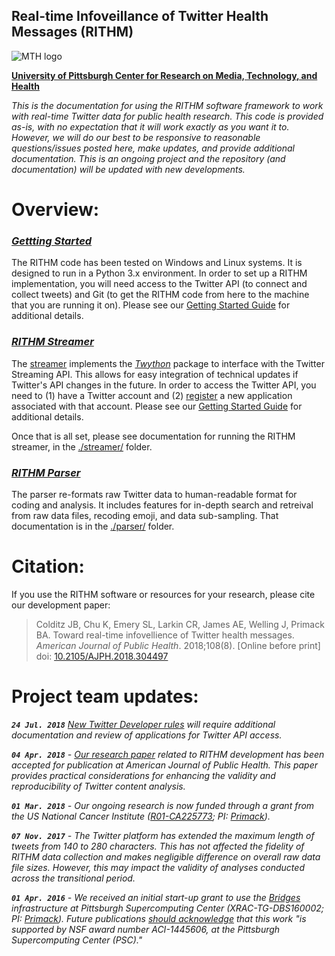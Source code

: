 ## Real-time Infoveillance of Twitter Health Messages (RITHM)
![MTH logo](http://mth.pitt.edu/sites/all/themes/pitt_cromh/img/CROMH-mark-revised.png)

__[University of Pittsburgh Center for Research on Media, Technology, and Health](http://mth.pitt.edu/)__

_This is the documentation for using the RITHM software framework to work with real-time Twitter data for public health research. This code is provided as-is, with no expectation that it will work exactly as you want it to. However, we will do our best to be responsive to reasonable questions/issues posted here, make updates, and provide additional documentation. This is an ongoing project and the repository (and documentation) will be updated with new developments._

# Overview:

### _[Gettting Started](https://github.com/CRMTH/RITHM/blob/master/GetStarted.md)_
The RITHM code has been tested on Windows and Linux systems. It is designed to run in a Python 3.x environment. In order to set up a RITHM implementation, you will need access to the Twitter API (to connect and collect tweets) and Git (to get the RITHM code from here to the machine that you are running it on). Please see our [Getting Started Guide](https://github.com/CRMTH/RITHM/blob/master/GetStarted.md) for additional details.

### _[RITHM Streamer](https://github.com/CRMTH/RITHM/tree/master/streamer)_
The [streamer](https://github.com/CRMTH/RITHM/tree/master/streamer) implements the _[Twython](https://github.com/ryanmcgrath/twython)_ package to interface with the Twitter Streaming API. This allows for easy integration of technical updates if Twitter's API changes in the future. In order to access the Twitter API, you need to (1) have a Twitter account and (2) [register](https://apps.twitter.com/) a new application associated with that account. Please see our [Getting Started Guide](https://github.com/CRMTH/RITHM/blob/master/GetStarted.md) for additional details.

Once that is all set, please see documentation for running the RITHM streamer, in the [./streamer/](https://github.com/CRMTH/RITHM/tree/master/streamer) folder. 

### _[RITHM Parser](https://github.com/CRMTH/RITHM/tree/master/parser)_
The parser re-formats raw Twitter data to human-readable format for coding and analysis. It includes features for in-depth search and retreival from raw data files, recoding emoji, and data sub-sampling. That documentation is in the [./parser/](https://github.com/CRMTH/RITHM/tree/master/parser) folder. 

# Citation:
If you use the RITHM software or resources for your research, please cite our development paper: 
>Colditz JB, Chu K, Emery SL, Larkin CR, James AE, Welling J, Primack BA. Toward real-time infovellience of Twitter health messages. _American Journal of Public Health_. 2018;108(8). \[Online before print\] doi: [10.2105/AJPH.2018.304497](https://doi.org/10.2105/AJPH.2018.304497)

# Project team updates:

_**`24 Jul. 2018`** [New Twitter Developer rules](https://blog.twitter.com/developer/en_us/topics/tools/2018/new-developer-requirements-to-protect-our-platform.html) will require additional documentation and review of applications for Twitter API access._

_**`04 Apr. 2018`** - [Our research paper](https://doi.org/10.2105/AJPH.2018.304497) related to RITHM development has been accepted for publication at American Journal of Public Health. This paper provides practical considerations for enhancing the validity and reproducibility of Twitter content analysis._

_**`01 Mar. 2018`** - Our ongoing research is now funded through a grant from the US National Cancer Institute ([R01-CA225773](https://taggs.hhs.gov/Detail/AwardDetail?arg_AwardNum=R01CA225773&arg_ProgOfficeCode=110); PI: [Primack](https://www.dom.pitt.edu/dgim/faculty_info.aspx/Primack4945))._

_**`07 Nov. 2017`** - The Twitter platform has extended the maximum length of tweets from 140 to 280 characters. This has not affected the fidelity of RITHM data collection and makes negligible difference on overall raw data file sizes. However, this may impact the validity of analyses conducted across the transitional period._

_**`01 Apr. 2016`** - We received an initial start-up grant to use the [Bridges](https://www.psc.edu/bridges) infrastructure at Pittsburgh Supercomputing Center (XRAC-TG-DBS160002; PI: [Primack](https://www.dom.pitt.edu/dgim/faculty_info.aspx/Primack4945)). Future publications [should acknowledge](https://www.psc.edu/allocations/acknowledgement-in-publications) that this work "is supported by NSF award number ACI-1445606, at the Pittsburgh Supercomputing Center (PSC)."_
